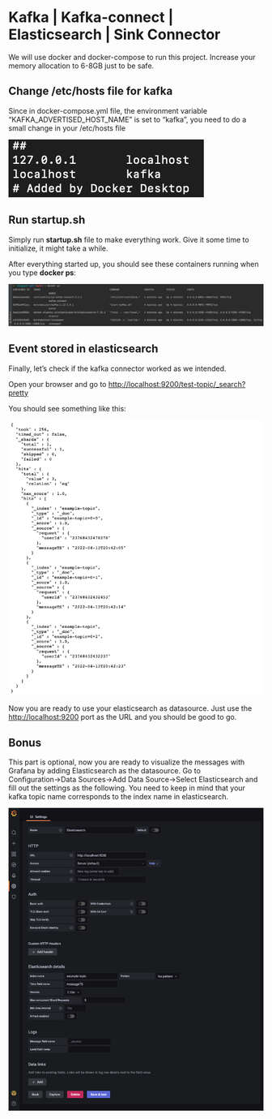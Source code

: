 # Kafka | Kafka-connect | Elasticsearch | Sink Connector

We will use docker and docker-compose to run this project. Increase your memory allocation to 6-8GB just to be safe.

## Change /etc/hosts file for kafka

Since in docker-compose.yml file, the environment variable “KAFKA_ADVERTISED_HOST_NAME” is set to “kafka”, you need to do a small change in your /etc/hosts file 

![](images/host.png)

## Run startup.sh

Simply run **startup.sh** file to make everything work. Give it some time to initialize, it might take a while.

After everything started up, you should see these containers running when you type **docker ps**:

![](images/dockerps.png)

## Event stored in elasticsearch

Finally, let’s check if the kafka connector worked as we intended.

Open your browser and go to  [http://localhost:9200/test-topic/_search?pretty](http://localhost:9200/test-topic/_search?pretty)

You should see something like this:

![](images/messages.png)

Now you are ready to use your elasticsearch as datasource. Just use the [http://localhost:9200](http://localhost:9200/test-topic/_search?pretty) port as the URL and you should be good to go.

## Bonus

This part is optional, now you are ready to visualize the messages with Grafana by adding Elasticsearch as the datasource. Go to Configuration→Data Sources→Add Data Source→Select Elasticsearch and fill out the settings as the following. You need to keep in mind that your kafka topic name corresponds to the index name in elasticsearch.

![](images/datasource.png)


